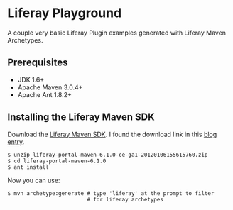 Liferay Playground
==================

A couple very basic Liferay Plugin examples generated with Liferay Maven Archetypes.

## Prerequisites

  - JDK 1.6+
  - Apache Maven 3.0.4+
  - Apache Ant 1.8.2+

## Installing the Liferay Maven SDK

Download the [Liferay Maven SDK]. I found the download link in this [blog entry].

    $ unzip liferay-portal-maven-6.1.0-ce-ga1-20120106155615760.zip
    $ cd liferay-portal-maven-6.1.0
    $ ant install

Now you can use:

    $ mvn archetype:generate # type 'liferay' at the prompt to filter
                             # for liferay archetypes


[Liferay Maven SDK]: http://sourceforge.net/projects/lportal/files/Liferay%20Portal/6.1.0%20GA1/liferay-portal-maven-6.1.0-ce-ga1-20120106155615760.zip/download
[blog entry]: http://www.liferay.com/web/mika.koivisto/blog/-/blogs/12034718